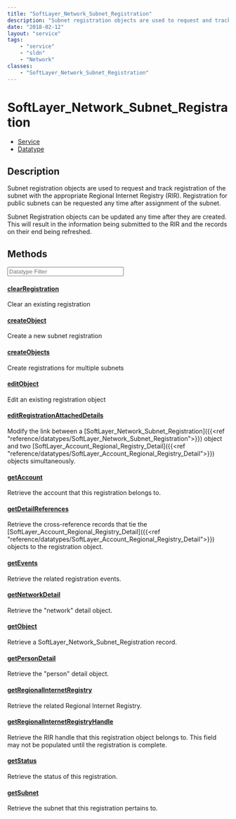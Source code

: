 ```yaml
---
title: "SoftLayer_Network_Subnet_Registration"
description: "Subnet registration objects are used to request and track registration of the subnet with the appropriate Regional Inter... "
date: "2018-02-12"
layout: "service"
tags:
    - "service"
    - "sldn"
    - "Network"
classes:
    - "SoftLayer_Network_Subnet_Registration"
---
```

# SoftLayer_Network_Subnet_Registration
<div id='service-datatype'>
    <ul id='sldn-reference-tabs'>
    <li id='service'> <a href='/reference/services/SoftLayer_Network_Subnet_Registration' >Service</a></li>    <li id='datatype'> <a href='/reference/datatypes/SoftLayer_Network_Subnet_Registration' >Datatype</a></li>
    </ul>
</div>

## Description
Subnet registration objects are used to request and track registration of the subnet with the appropriate Regional Internet Registry (RIR). Registration for public subnets can be requested any time after assignment of the subnet. 

Subnet Registration objects can be updated any time after they are created. This will result in the information being submitted to the RIR and the records on their end being refreshed. 



        
<div id="properties" class="content service-content">

## Methods

<div class="view-filters">
    <div class="clearfix">
        <div class="search-input-box">
            <input placeholder="Datatype Filter" onkeyup="titleSearch(inputId='edit-combine', divId='method-div', elementClass='method-row')" 
                type="text" id="edit-combine" value="" size="30" maxlength="128" class="form-text">
        </div>
    </div>
</div>

#### [clearRegistration](/reference/services/SoftLayer_Network_Subnet_Registration/clearRegistration)
Clear an existing registration

#### [createObject](/reference/services/SoftLayer_Network_Subnet_Registration/createObject)
Create a new subnet registration

#### [createObjects](/reference/services/SoftLayer_Network_Subnet_Registration/createObjects)
Create registrations for multiple subnets

#### [editObject](/reference/services/SoftLayer_Network_Subnet_Registration/editObject)
Edit an existing registration object

#### [editRegistrationAttachedDetails](/reference/services/SoftLayer_Network_Subnet_Registration/editRegistrationAttachedDetails)
Modify the link between a [SoftLayer_Network_Subnet_Registration]({{<ref "reference/datatypes/SoftLayer_Network_Subnet_Registration">}}) object and two [SoftLayer_Account_Regional_Registry_Detail]({{<ref "reference/datatypes/SoftLayer_Account_Regional_Registry_Detail">}}) objects simultaneously. 

#### [getAccount](/reference/services/SoftLayer_Network_Subnet_Registration/getAccount)
Retrieve the account that this registration belongs to.

#### [getDetailReferences](/reference/services/SoftLayer_Network_Subnet_Registration/getDetailReferences)
Retrieve the cross-reference records that tie the [SoftLayer_Account_Regional_Registry_Detail]({{<ref "reference/datatypes/SoftLayer_Account_Regional_Registry_Detail">}}) objects to the registration object.

#### [getEvents](/reference/services/SoftLayer_Network_Subnet_Registration/getEvents)
Retrieve the related registration events.

#### [getNetworkDetail](/reference/services/SoftLayer_Network_Subnet_Registration/getNetworkDetail)
Retrieve the "network" detail object.

#### [getObject](/reference/services/SoftLayer_Network_Subnet_Registration/getObject)
Retrieve a SoftLayer_Network_Subnet_Registration record.

#### [getPersonDetail](/reference/services/SoftLayer_Network_Subnet_Registration/getPersonDetail)
Retrieve the "person" detail object.

#### [getRegionalInternetRegistry](/reference/services/SoftLayer_Network_Subnet_Registration/getRegionalInternetRegistry)
Retrieve the related Regional Internet Registry.

#### [getRegionalInternetRegistryHandle](/reference/services/SoftLayer_Network_Subnet_Registration/getRegionalInternetRegistryHandle)
Retrieve the RIR handle that this registration object belongs to. This field may not be populated until the registration is complete.

#### [getStatus](/reference/services/SoftLayer_Network_Subnet_Registration/getStatus)
Retrieve the status of this registration.

#### [getSubnet](/reference/services/SoftLayer_Network_Subnet_Registration/getSubnet)
Retrieve the subnet that this registration pertains to.

</div>

